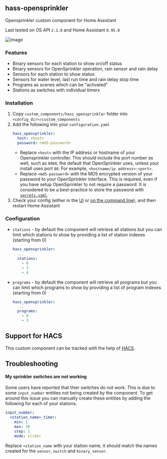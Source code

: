 ## hass-opensprinkler

Opensprinkler custom component for Home Assistant

Last tested on OS API `2.1.8` and Home Assistant `0.95.0`

![image](https://user-images.githubusercontent.com/819711/36068687-086820ce-0f2f-11e8-81de-de53c94124f0.png)

### Features

- Binary sensors for each station to show on/off status
- Binary sensors for OpenSprinkler operation, rain sensor and rain delay
- Sensors for each station to show status
- Sensors for water level, last run time and rain delay stop time
- Programs as scenes which can be "activated"
- Stations as switches with individual timers

### Installation

1. Copy `custom_components/hass_opensprinkler` folder into `<config_dir>/custom_components`
2. Add the following into your `configuration.yaml`
    ```yaml
    hass_opensprinkler:
      host: <host>
      password: <md5-password>
    ```
    - Replace `<host>` with the IP address or hostname of your Opensprinkler controller.  This should include the port number as well, such as `8080`, the default that OpenSprinkler uses, unless your install uses port `80`.  For example, `<hostname/ip address>:<port>`.
    - Replace `<md5-password>` with the MD5 encrypted version of your password to your OpenSprinkler interface.  This is required, even if you have setup OpenSprinkler to not require a password.  It is considered to be a best-practice to store the password with [`secrets.yaml`](https://www.home-assistant.io/docs/configuration/secrets/).
4. Check your config (either in the [UI](https://www.home-assistant.io/integrations/config#server-control) or [on the command line](https://www.home-assistant.io/docs/tools/check_config/)), and then restart Home Assistant

### Configuration

- `stations` - by default the component will retrieve all stations but you can limit which stations to show by providing a list of station indexes (starting from 0)
    ```yaml
    hass_opensprinkler:
      ...
      stations:
        - 0
        - 3
        - 4
    ```

- `programs` - by default the component will retrieve all programs but you can limit which programs to show by providing a list of program indexes (starting from 0)
    ```yaml
    hass_opensprinkler:
      ...
      programs:
        - 0
        - 3
    ```

## Support for HACS

This custom component can be tracked with the help of [HACS](https://github.com/custom-components/hacs).

## Troubleshooting

#### My sprinkler switches are not working

Some users have reported that thier switches do not work. This is due to some `input_number` entities not being created by the component. To get around this issue you can manually create these entities by adding the following for each of your stations.

```yaml
input_number:
  <station_name>_timer:
    min: 1
    max: 30
    step: 1
    mode: slider
```

Replace `<station_name` with your station name, it should match the names created for the `sensor`, `switch` and `binary_sensor`.
